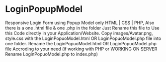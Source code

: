 # LoginPopupModel
Responsive Login Form using Popup Model only HTML | CSS | PHP, Also there is a one .html file &amp; one .php in the folder Just Rename this  file to Use this Code directly in your Application/Website.
Copy images/Avatar.png, style.css with the LoginPopuoModel.html OR LoginPopuoModel.php file into one folder.
Rename the LoginPopuoModel.html OR LoginPopuoModel.php file Accroding to your need (if working with PHP or WORKING ON SERVER Rename LoginPopuoModel.php to index.php)
